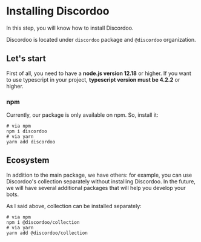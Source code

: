 # Installing Discordoo
In this step, you will know how to install Discordoo.

Discordoo is located under `discordoo` package and `@discordoo` organization.

## Let's start
First of all, you need to have a **node.js version 12.18** or higher. 
If you want to use typescript in your project, **typescript version must be 4.2.2** or higher.

### npm
Currently, our package is only available on npm. So, install it:
```shell
# via npm
npm i discordoo
# via yarn
yarn add discordoo
```

## Ecosystem
In addition to the main package, we have others: for example, you can use Discordoo's collection separately without installing Discordoo. In the future, we will have several additional packages that will help you develop your bots.

As I said above, collection can be installed separately:
```shell
# via npm
npm i @discordoo/collection
# via yarn
yarn add @discordoo/collection
```


